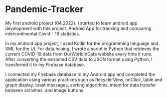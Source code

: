 # Pandemic-Tracker
My first android project (04.2022).
I started to learn android app development with this project.
Android App for tracking and comparing intercontinental Covid - 19 statistics.

In my android app project, I used Kotlin for the programming language and XML for the UI.
For data mining, I wrote a script in Python that retrieves the current COVID-19 data from OurWorldInData website every time it runs.
After converting the extracted CSV data to JSON format using Python, I transferred it to my Firebase database.

I connected my Firebase database to my Android app and completed the application using various practices such as RecyclerView,
onClick, table and graph display, toast messages, sorting algorithms, intent for data transfer between activities, and image buttons.

